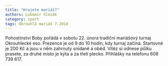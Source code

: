```yaml
---
title: "Hrajete mariáš?"
authors: Lubomír Slezák
category: sport
tags: Okrouhlá mariáš 7-2014
---
```


Pohostinství Boby pořádá v sobotu 22. února tradiční mariášový turnaj Okrouhlecké eso. Prezence je od 9 do 10 hodin, kdy turnaj začíná. Startovné je 200 Kč a jsou v něm zahrnuty snídaně a oběd. Vítěz si odnese půlku prasete, za druhé místo je kýta a za třetí plecko. Přihlášky na telefonu 608 739 617.
